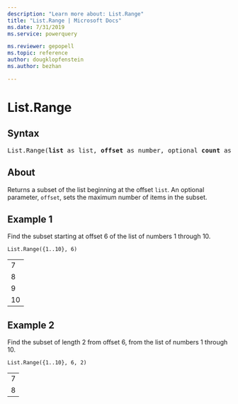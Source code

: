 ```yaml
---
description: "Learn more about: List.Range"
title: "List.Range | Microsoft Docs"
ms.date: 7/31/2019
ms.service: powerquery

ms.reviewer: gepopell
ms.topic: reference
author: dougklopfenstein
ms.author: bezhan

---
```

# List.Range

## Syntax

<pre>
List.Range(<b>list</b> as list, <b>offset</b> as number, optional <b>count</b> as nullable number) as list 
</pre>
  
## About  
Returns a subset of the list beginning at the offset `list`. An optional parameter, `offset`, sets the maximum number of items in the subset.

## Example 1
Find the subset starting at offset 6 of the list of numbers 1 through 10.

```powerquery-m
List.Range({1..10}, 6)
```

<table> <tr><td>7</td></tr> <tr><td>8</td></tr> <tr><td>9</td></tr> <tr><td>10</td></tr> </table>

## Example 2
Find the subset of length 2 from offset 6, from the list of numbers 1 through 10.

```powerquery-m
List.Range({1..10}, 6, 2)
```

<table> <tr><td>7</td></tr> <tr><td>8</td></tr> </table>
